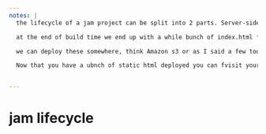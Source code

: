 ```yaml
---
notes: |
  the lifecycle of a jam project can be split into 2 parts. Server-side or "build time" and client-side or "run time".

  at the end of build time we end up with a while bunch of index.html files arranged in folders like you might expect in the 90s. There will be one index.html for every route in the app (ideally)

  we can deploy these somewhere, think Amazon s3 or as I said a few too many times Netlify (I'm not being paid). The key here is that they are dumb servers or CDNs

  Now that you have a ubnch of static html deployed you can fvisit your site with JS turned off and it should still work. At this point we are at parity with static site generators. wehn the JS loads you get the benefits of the SPA where subsequent page loads only download a bit of json and rendering happens in the browser giving lighning fast loading times. and in some case you might already have the data so it is instantaneous.


---
```


# jam lifecycle
